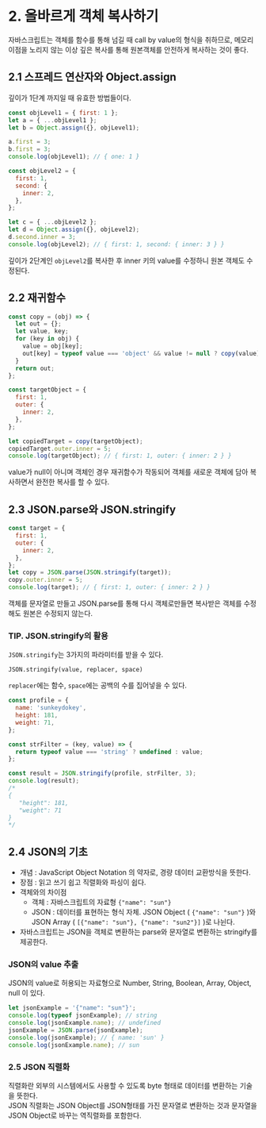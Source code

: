 # 2. 올바르게 객체 복사하기

자바스크립트는 객체를 함수를 통해 넘길 때 call by value의 형식을 취하므로, 메모리 이점을 노리지 않는 이상 깊은 복사를 통해 원본객체를 안전하게 복사하는 것이 좋다.

## 2.1 스프레드 연산자와 Object.assign

깊이가 1단계 까지일 때 유효한 방법들이다.

```JavaScript
const objLevel1 = { first: 1 };
let a = { ...objLevel1 };
let b = Object.assign({}, objLevel1);

a.first = 3;
b.first = 3;
console.log(objLevel1); // { one: 1 }

const objLevel2 = {
  first: 1,
  second: {
    inner: 2,
  },
};

let c = { ...objLevel2 };
let d = Object.assign({}, objLevel2);
d.second.inner = 3;
console.log(objLevel2); // { first: 1, second: { inner: 3 } }
```

깊이가 2단계인 `objLevel2`를 복사한 후 inner 키의 value를 수정하니 원본 객체도 수정된다.

## 2.2 재귀함수

```JavaScript
const copy = (obj) => {
  let out = {};
  let value, key;
  for (key in obj) {
    value = obj[key];
    out[key] = typeof value === 'object' && value != null ? copy(value) : value;
  }
  return out;
};

const targetObject = {
  first: 1,
  outer: {
    inner: 2,
  },
};

let copiedTarget = copy(targetObject);
copiedTarget.outer.inner = 5;
console.log(targetObject); // { first: 1, outer: { inner: 2 } }
```

value가 null이 아니며 객체인 경우 재귀함수가 작동되어 객체를 새로운 객체에 담아 복사하면서 완전한 복사를 할 수 있다.

## 2.3 JSON.parse와 JSON.stringify

```JavaScript
const target = {
  first: 1,
  outer: {
    inner: 2,
  },
};
let copy = JSON.parse(JSON.stringify(target));
copy.outer.inner = 5;
console.log(target); // { first: 1, outer: { inner: 2 } }
```

객체를 문자열로 만들고 JSON.parse를 통해 다시 객체로만들면 복사받은 객체를 수정해도 원본은 수정되지 않는다.

### TIP. JSON.stringify의 활용

`JSON.stringify`는 3가지의 파라미터를 받을 수 있다.

```
JSON.stringify(value, replacer, space)
```

`replacer`에는 함수, `space`에는 공백의 수를 집어넣을 수 있다.

```JavaScript
const profile = {
  name: 'sunkeydokey',
  height: 181,
  weight: 71,
};

const strFilter = (key, value) => {
  return typeof value === 'string' ? undefined : value;
};

const result = JSON.stringify(profile, strFilter, 3);
console.log(result);
/*
{
   "height": 181,
   "weight": 71
}
*/
```

## 2.4 JSON의 기초

- 개념 : JavaScript Object Notation 의 약자로, 경량 데이터 교환방식을 뜻한다.
- 장점 : 읽고 쓰기 쉽고 직렬화와 파싱이 쉽다.
- 객체와의 차이점
  - 객체 : 자바스크립트의 자료형 `{"name": "sun"}`
  - JSON : 데이터를 표현하는 형식 자체. JSON Object ( `{"name": "sun"}` )와 JSON Array ( `[{"name": "sun"}, {"name": "sun2"}]` )로 나뉜다.
- 자바스크립트는 JSON을 객체로 변환하는 parse와 문자열로 변환하는 stringify를 제공한다.

### JSON의 value 추출

JSON의 value로 허용되는 자료형으로 Number, String, Boolean, Array, Object, null 이 있다.

```JavaScript
let jsonExample = '{"name": "sun"}';
console.log(typeof jsonExample); // string
console.log(jsonExample.name); // undefined
jsonExample = JSON.parse(jsonExample);
console.log(jsonExample); // { name: 'sun' }
console.log(jsonExample.name); // sun
```

### 2.5 JSON 직렬화

직렬화란 외부의 시스템에서도 사용할 수 있도록 byte 형태로 데이터를 변환하는 기술을 뜻한다. <br>
JSON 직렬화는 JSON Object를 JSON형태를 가진 문자열로 변환하는 것과 문자열을 JSON Object로 바꾸는 역직렬화를 포함한다.

